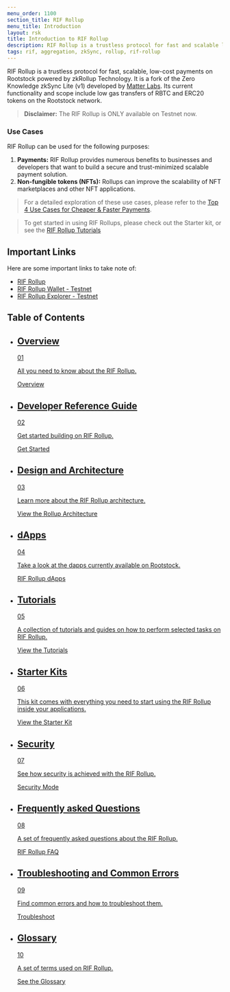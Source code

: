 ```yaml
---
menu_order: 1100
section_title: RIF Rollup
menu_title: Introduction
layout: rsk
title: Introduction to RIF Rollup
description: RIF Rollup is a trustless protocol for fast and scalable low-cost payments on Rootstock powered by zkRollup Technology.
tags: rif, aggregation, zkSync, rollup, rif-rollup
---
```


RIF Rollup is a trustless protocol for fast, scalable, low-cost payments on Rootstock powered by zkRollup Technology. It is a fork of the Zero Knowledge zkSync Lite (v1) developed by [Matter Labs](https://matter-labs.io/). Its current functionality and scope include low gas transfers of RBTC and ERC20 tokens on the Rootstock network.
> **Disclaimer:** The RIF Rollup is ONLY available on Testnet now.

### Use Cases

RIF Rollup can be used for the following purposes:
1. **Payments:** RIF Rollup provides numerous benefits to businesses and developers that want to build a secure and trust-minimized scalable payment solution.
2. **Non-fungible tokens (NFTs):** Rollups can improve the scalability of NFT marketplaces and other NFT applications.

> For a detailed exploration of these use cases, please refer to the [Top 4 Use Cases for Cheaper & Faster Payments](https://rif.technology/content-hub/rif-rollup-explained/).

> To get started in using RIF Rollups, please check out the Starter kit, or see the [RIF Rollup Tutorials]( /guides/rif-rollup/)


## Important Links

Here are some important links to take note of:

* [RIF Rollup](https://github.com/rsksmart/rif-rollup)
* [RIF Rollup Wallet - Testnet](https://wallet.testnet.rollup.rif.technology/)
* [RIF Rollup Explorer - Testnet](https://explorer.testnet.rollup.rif.technology/)


## Table of Contents

<div class="features-list">
    <ul id="card-list" class="row">
        <li class="col-xl-6 col-md-6">
        <div class="feature-card">
<div class="content"><a href="/rif/rollup/overview/">
            <div class="content-container">
               <div class="card-title"><h2 class="zg-text-bg">Overview</h2><span class="zg-label ml-1">01</span></div> 
                <p class="card-desc">All you need to know about the RIF Rollup.</p>
            </div>
            </a><div class="btn-container "><a href="/rif/rollup/overview/">
                </a><a class="green" href="/rif/rollup/overview/">Overview</a>
            </div>
            </div>
        </div>
        </li>
        <li class="col-xl-6 col-md-6">
        <div class="feature-card">
<div class="content"><a href="https://github.com/rsksmart/rif-rollup">
            <div class="content-container">
              <div class="card-title"><h2 class="zg-text-bg bg-yellow">Developer Reference Guide</h2><span class="zg-label ml-1 bg-yellow">02</span></div> 
                <p class="card-desc">Get started building on RIF Rollup.</p>
            </div>
            </a><div class="btn-container"><a href="https://github.com/rsksmart/rif-rollup">
                </a><a class="green" href="https://github.com/rsksmart/rif-rollup/">Get Started</a>
            </div>
            </div>
        </div>
        </li>
        <li class="col-xl-6 col-md-6">
        <div class="feature-card">
<div class="content"><a href="/rif/rollup/learn/">
            <div class="content-container">
               <div class="card-title"><h2 class="zg-text-bg bg-yellow">Design and Architecture</h2><span class="zg-label ml-1 bg-yellow">03</span></div> 
                <p class="card-desc">Learn more about the RIF Rollup architecture.</p>
            </div>
            </a><div class="btn-container"><a href="/rif/rollup/learn/">
                </a><a class="green" href="/rif/rollup/learn/">View the Rollup Architecture</a>
            </div>
            </div>
        </div>
        </li>
        <li class="col-xl-6 col-md-6">
        <div class="feature-card">
<div class="content two-line-title-content"><a href="/rif/rollup/dapps/">
            <div class="content-container">
            <div class="card-title"><h2 class="zg-text-bg bg-purple">dApps</h2><span class="zg-label ml-1 bg-purple">04</span></div>
                <p class="card-desc">Take a look at the dapps currently available on Rootstock.</p>
            </div>
            </a><div class="btn-container"><a href="/rif/rollup/dapps/">
                </a><a class="green" href="/rif/rollup/dapps/">RIF Rollup dApps</a>
            </div>
            </div>
        </div>
        </li>
        <li class="col-xl-6 col-md-6">
        <div class="feature-card">
<div class="content"><a href="/guides/rif-rollup/">
            <div class="content-container">
               <div class="card-title"><h2 class="zg-text-bg bg-pink">Tutorials</h2><span class="zg-label ml-1 bg-pink">05</span></div> 
                <p class="card-desc">A collection of tutorials and guides on how to perform selected tasks on RIF Rollup.</p>
            </div>
            </a><div class="btn-container"><a href="/guides/rif-rollup/">
                </a><a class="green" href="/guides/rif-rollup/">View the Tutorials</a>
            </div>
            </div>
        </div>
        </li>
        <li class="col-xl-6 col-md-6">
        <div class="feature-card">
<div class="content"><a href="/rif/rollup/dev-reference/starter-kit">
            <div class="content-container">
               <div class="card-title"><h2 class="zg-text-bg bg-green">Starter Kits</h2><span class="zg-label ml-1 bg-green">06</span></div> 
                <p class="card-desc">This kit comes with everything you need to start using the RIF Rollup inside your applications.</p>
            </div>
            </a><div class="btn-container"><a href="/rif/rollup/dev-reference/starter-kit">
                </a><a class="green" href="/rif/rollup/dev-reference/starter-kit">View the Starter Kit</a>
            </div>
            </div>
        </div>
        </li>
<li class="col-xl-6 col-md-6">
        <div class="feature-card">
<div class="content"><a href="/rif/rollup/security/">
            <div class="content-container">
               <div class="card-title"><h2 class="zg-text-bg bg-cyan">Security</h2><span class="zg-label ml-1 bg-cyan">07</span></div> 
                <p class="card-desc">See how security is achieved with the RIF Rollup.</p>
            </div>
            </a><div class="btn-container"><a href="/rif/rollup/security/">
                </a><a class="green" href="/rif/rollup/security/">Security Mode</a>
            </div>
            </div>
        </div>
        </li>
        <li class="col-xl-6 col-md-6">
        <div class="feature-card">
<div class="content"><a href="/rif/rollup/faqs/">
            <div class="content-container">
               <div class="card-title"><h2 class="zg-text-bg bg-cyan">Frequently asked Questions</h2><span class="zg-label ml-1 bg-cyan">08</span></div> 
                <p class="card-desc">A set of frequently asked questions about the RIF Rollup.</p>
            </div>
            </a><div class="btn-container"><a href="/rif/rollup/faqs/">
                </a><a class="green" href="/rif/rollup/faqs/">RIF Rollup FAQ</a>
            </div>
            </div>
        </div>
        </li>
        <li class="col-xl-6 col-md-6">
        <div class="feature-card">
<div class="content"><a href="/rif/rollup/dev-reference/troubleshooting">
            <div class="content-container">
               <div class="card-title"><h2 class="zg-text-bg">Troubleshooting and Common Errors</h2><span class="zg-label ml-1">09</span></div> 
                <p class="card-desc">Find common errors and how to troubleshoot them.</p>
            </div>
            </a><div class="btn-container "><a href="/rif/rollup/dev-reference/troubleshooting">
                </a><a class="green" href="/rif/rollup/dev-reference/troubleshooting">Troubleshoot</a>
            </div>
            </div>
        </div>
        </li>
       <li class="col-xl-6 col-md-6">
        <div class="feature-card">
<div class="content"><a href="/rif/rollup/glossary/">
            <div class="content-container">
               <div class="card-title"><h2 class="zg-text-bg bg-cyan">Glossary</h2><span class="zg-label ml-1 bg-cyan">10</span></div> 
                <p class="card-desc">A set of terms used on RIF Rollup.</p>
            </div>
            </a><div class="btn-container"><a href="/rif/rollup/glossary/">
                </a><a class="green" href="/rif/rollup/glossary/">See the Glossary</a>
            </div>
            </div>
        </div>
        </li>
       </ul>
</div> 
 